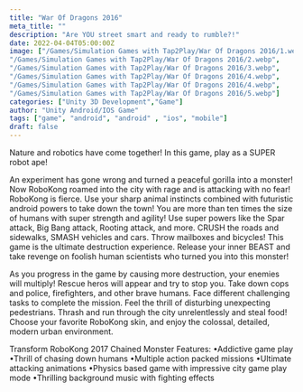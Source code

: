 ```yaml
---
title: "War Of Dragons 2016"
meta_title: ""
description: "Are YOU street smart and ready to rumble?!"
date: 2022-04-04T05:00:00Z
image: ["/Games/Simulation Games with Tap2Play/War Of Dragons 2016/1.webp",
"/Games/Simulation Games with Tap2Play/War Of Dragons 2016/2.webp",
"/Games/Simulation Games with Tap2Play/War Of Dragons 2016/3.webp",
"/Games/Simulation Games with Tap2Play/War Of Dragons 2016/4.webp",
"/Games/Simulation Games with Tap2Play/War Of Dragons 2016/4.webp",
"/Games/Simulation Games with Tap2Play/War Of Dragons 2016/5.webp"]
categories: ["Unity 3D Development","Game"]
author: "Unity Android/IOS Game"
tags: ["game", "android", "android" , "ios", "mobile"]
draft: false
---
```


Nature and robotics have come together! In this game, play as a SUPER robot ape!

An experiment has gone wrong and turned a peaceful gorilla into a monster! Now RoboKong roamed into the city with rage and is attacking with no fear! RoboKong is fierce. Use your sharp animal instincts combined with futuristic android powers to take down the town! You are more than ten times the size of humans with super strength and agility! Use super powers like the Spar attack, Big Bang attack, Rooting attack, and more. CRUSH the roads and sidewalks, SMASH vehicles and cars. Throw mailboxes and bicycles! This game is the ultimate destruction experience. Release your inner BEAST and take revenge on foolish human scientists who turned you into this monster!

As you progress in the game by causing more destruction, your enemies will multiply! Rescue heros will appear and try to stop you. Take down cops and police, firefighters, and other brave humans. Face different challenging tasks to complete the mission. Feel the thrill of disturbing unexpecting pedestrians. Thrash and run through the city unrelentlessly and steal food! Choose your favorite RoboKong skin, and enjoy the colossal, detailed, modern urban environment.


Transform RoboKong 2017 Chained Monster Features:
•Addictive game play
•Thrill of chasing down humans
•Multiple action packed missions
•Ultimate attacking animations
•Physics based game with impressive city game play mode
•Thrilling background music with fighting effects
